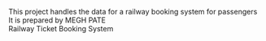 This project handles the data for a railway booking system for passengers
<br>
It is prepared by MEGH PATE
<br>
<h>Railway Ticket Booking System</h>

